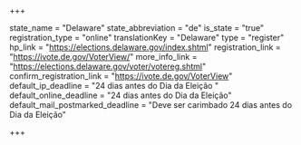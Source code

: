 +++

state_name = "Delaware"
state_abbreviation = "de"
is_state = "true"
registration_type = "online"
translationKey = "Delaware"
type = "register"
hp_link = "https://elections.delaware.gov/index.shtml"
registration_link = "https://ivote.de.gov/VoterView/"
more_info_link = "https://elections.delaware.gov/voter/votereg.shtml"
confirm_registration_link = "https://ivote.de.gov/VoterView"
default_ip_deadline = "24 dias antes do Dia da Eleição "
default_online_deadline = "24 dias antes do Dia da Eleição"
default_mail_postmarked_deadline = "Deve ser carimbado 24 dias antes do Dia da Eleição"

+++